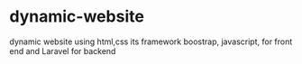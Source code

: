 # dynamic-website
dynamic website using html,css its framework boostrap, javascript, for front end and Laravel for backend
